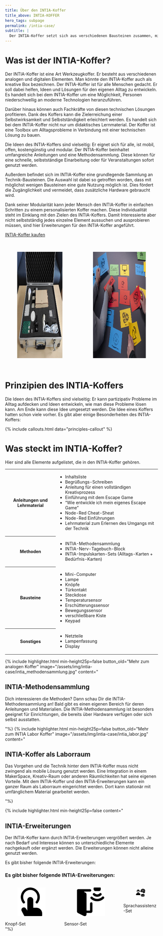 ```yaml
---
title: Über den INTIA-Koffer
title_above: INTIA-KOFFER
hero_tags: subpage
permalink: /intia-case/
subtitle: |
  Der INTIA-Koffer setzt sich aus verschiedenen Bausteinen zusammen, mit welchen Technikideen entwickelt werden können: Smart Home Geräte (z.B. Fernbedienungen), Methoden und ein Technik-Escape-Game. Er lädt dazu ein, Technik spielerisch kennenzulernen und damit eigene Lösungen zu entwickeln. So kannst du dir zum Beispiel individuelle Lösungen für deinen Arbeitsalltag bauen.
---
```


# Was ist der INTIA-Koffer?

Der INTIA-Koffer ist eine Art Werkzeugkoffer. Er besteht aus verschiedenen analogen und digitalen Elementen. Man könnte den INTIA-Koffer auch als kreative Box bezeichnen. Der INTIA-Koffer ist für alle Menschen gedacht. Er soll dabei helfen, Ideen und Lösungen für den eigenen Alltag zu entwickeln. Es handelt sich bei dem INTIA-Koffer um eine Möglichkeit, Personen niederschwellig an moderne Technologien heranzuführen.

Darüber hinaus können auch Fachkräfte von diesen technischen Lösungen profitieren. Dank des Koffers kann die Zielerreichung einer Selbstwirksamkeit und Selbstständigkeit erleichtert werden. Es handelt sich bei dem INTIA-Koffer nicht nur um didaktisches Lernmaterial. Der Koffer ist eine Toolbox um Alltagsprobleme in Verbindung mit einer technischen Lösung zu bauen.

Die Ideen des INTIA-Koffers sind vielseitig: Er eignet sich für alle, ist mobil, offen, kostengünstig und modular. Der INTIA-Koffer beinhaltet umfangreiche Anleitungen und eine Methodensammlung. Diese können für eine schnelle, selbstständige Einarbeitung oder für Veranstaltungen sofort genutzt werden.

Außerdem befindet sich im INTIA-Koffer eine grundlegende Sammlung an Technik-Bausteinen. Die Auswahl ist dabei so getroffen worden, dass mit möglichst wenigen Bausteinen eine gute Nutzung möglich ist. Dies fördert die Zugänglichkeit und vermeidet, dass zusätzliche Hardware gebraucht wird.

Dank seiner Modularität kann jeder Mensch den INTIA-Koffer in einfachen Schritten zu einem personalisierten Koffer machen. Diese Individualität steht im Einklang mit den Zielen des INTIA-Koffers. Damit Interessierte aber nicht selbstständig jedes einzelne Element aussuchen und ausprobieren müssen, sind hier Erweiterungen für den INTIA-Koffer angeführt.

<a href='/intia-case/buy' class='button highlighter-column-button is-rounded is-dark'>
      <span>INTIA-Koffer kaufen</span>
      <span class='icon is-small'>
        <i class='fas fa-chevron-right fa-xs'></i>
      </span>
  </a>

<br>
<br>
<br>

<div class="columns is-centered is-desktop">
<div class="column is-offset-1">
<figure>
  <img src="/assets/img/intia-case/intia-case-2.jpg" alt="Zettel mit technischen Begriffen liegen auf einem Tisch. Dort steht auch ein Bügeleisen." style="height:350px;">
</figure>
</div>
<div class="column">
<figure>
  <img src="/assets/img/intia-case/intia-case-1.jpg" alt="Zettel mit technischen Begriffen liegen auf einem Tisch. Dort steht auch ein Bügeleisen." style="height:350px;">
</figure>
</div>
</div>

<br>

# Prinzipien des INTIA-Koffers

Die Ideen des INTIA-Koffers sind vielseitig: Er kann partizipativ Probleme im Alltag aufdecken und Ideen entwickeln, wie man diese Probleme lösen kann. Am Ende kann diese Idee umgesetzt werden. Die Idee eines Koffers hatten schon viele vorher. Es gibt aber einige Besonderheiten des INTIA-Koffers:

{% include callouts.html data="principles-callout" %}

# Was steckt im INTIA-Koffer?

Hier sind alle Elemente aufgelistet, die in den INTIA-Koffer gehören.

<table class="tb">
    <tr>
       <th>Anleitungen und Lehrmaterial</th>
       <td>
          <ul>
          <li>Inhaltsliste</li>
          <li>Begrüßungs-Schreiben</li>
          <li>Anleitung für einen vollständigen Kreativprozess</li>
          <li>Einführung mit dem Escape Game</li>
          <li>“Wie entwickle ich mein eigenes Escape Game”</li>
          <li>Node-Red Cheat-Sheat</li>
          <li>Node-Red Einführungen</li>
          <li>Lehrmaterial zum Erlernen des Umgangs mit der Technik</li>
          </ul>
        </td>
    </tr>
    <tr>
        <th>Methoden</th>
        <td>
          <ul>
          <li>INTIA-Methodensammlung</li>
          <li>INTIA-Nerv-Tagebuch-Block</li>
          <li>INTIA-Impulskarten-Sets (Alltags-Karten + Bedürfnis-Karten)</li>
          </ul>
        </td>
    </tr>
    <tr>
       <th>Bausteine</th>
       <td>
          <ul>
          <li>Mini-Computer</li>
          <li>Lampe</li>
          <li>Knöpfe</li>
          <li>Türkontakt</li>
          <li>Steckdose</li>
          <li>Temperatursensor</li>
          <li>Erschütterungssensor</li>
          <li>Bewegungssensor</li>
          <li>verschließbare Kiste</li>
          <li>Keypad</li>
          </ul>
        </td>
    </tr>
    <tr>
       <th>Sonstiges</th>
       <td>
          <ul>
          <li>Netzteile</li>
          <li>Lampenfassung</li>
          <li>Display</li>
          </ul>
        </td>
    </tr>
</table>

{% include highlighter.html min-height25p=false button_old="Mehr zum analogen Koffer" image="/assets/img/intia-case/intia_methodensammlung.jpg" content="

## INTIA-Methodensammlung

Dich interessieren die Methoden? Dann schau Dir die INTIA-Methodensammlung an! Bald gibt es einen eigenen Bereich für deren Anleitungen und Materialien. Die INTIA-Methodensammlung ist besonders geeignet für Einrichtungen, die bereits über Hardware verfügen oder sich selbst ausstatten.

"%}
{% include highlighter.html min-height25p=false button_old="Mehr zum INTIA Labor Koffer" image="/assets/img/intia-case/intia_labor.jpg" content="

## INTIA-Koffer als Laborraum

Das Vorgehen und die Technik hinter dem INTIA-Koffer muss nicht zwingend als mobile Lösung genutzt werden. Eine Integration in einem MakerSpace, Kreativ-Raum oder anderen Räumlichkeiten hat seine eigenen Vorteile. Mit dem INTIA-Koffer und den INTIA-Erweiterungen kann ein ganzer Raum als Laborraum eingerichtet werden. Dort kann stationär mit umfänglichem Material gearbeitet werden.

"%}

{% include highlighter.html min-height25p=false content="

## INTIA-Erweiterungen

Der INTIA-Koffer kann durch INTIA-Erweiterungen vergrößert werden. Je nach Bedarf und Interesse können so unterschiedliche Elemente nachgekauft oder ergänzt werden. Die Erweiterungen können nicht alleine genutzt werden.

Es gibt bisher folgende INTIA-Erweiterungen:

### Es gibt bisher folgende INTIA-Erweiterungen:

<div class='columns'>
<div class='column is-one-third has-text-centered'>
  <figure class='image'>
    <img class='with-zone' src='/assets/img/intia-case/icons/streamline-icon-touch-finger-1@500x500.png'>
  </figure>
  <!-- 
      <a href='#' class='button highlighter-column-button is-rounded is-dark'>
  -->
      <span>Knopf-Set</span>
      <!-- 
      <span class='icon is-small'>
        <i class='fas fa-chevron-right fa-xs'></i>
      </span>
  </a>
  -->
</div>
<div class='column is-one-third has-text-centered'>
  <figure class='image'>
    <img class='with-zone' src='/assets/img/intia-case/icons/streamline-icon-smart-house-open-door@500x500.png'>
  </figure>
  <!-- 
      <a href='#' class='button highlighter-column-button is-rounded is-dark'>
      -->
      <span>Sensor-Set</span>
      <!-- 
      <span class='icon is-small'>
        <i class='fas fa-chevron-right fa-xs'></i>
      </span>
  </a>
  -->
</div>
<div class='column is-one-third has-text-centered'>
  <figure class='image'>
    <img class='with-zone' src='/assets/img/intia-case/icons/sprachassistenz_schwarz_400px.png'>
  </figure>
  <!-- 
      <a href='#' class='button highlighter-column-button is-rounded is-dark'>
  -->
      <span>Sprachassistenz-Set</span>
      <!-- 
      <span class='icon is-small'>
        <i class='fas fa-chevron-right fa-xs'></i>
      </span>
  </a>
  -->
</div>
</div>
"%}
